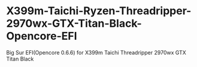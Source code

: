 # X399m-Taichi-Ryzen-Threadripper-2970wx-GTX-Titan-Black-Opencore-EFI
Big Sur EFI(Opencore 0.6.6) for X399m Taichi Threadripper 2970wx GTX Titan Black
